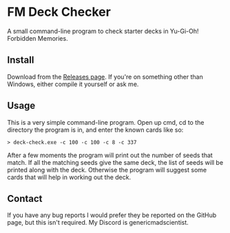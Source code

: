 # FM Deck Checker

A small command-line program to check starter decks in Yu-Gi-Oh! Forbidden
Memories.

## Install

Download from the [Releases page](../../releases). If you're on something other
than Windows, either compile it yourself or ask me.

## Usage

This is a very simple command-line program. Open up cmd, cd to the directory the
program is in, and enter the known cards like so:

```
> deck-check.exe -c 100 -c 100 -c 8 -c 337
```

After a few moments the program will print out the number of seeds that match.
If all the matching seeds give the same deck, the list of seeds will be printed
along with the deck. Otherwise the program will suggest some cards that will
help in working out the deck.

## Contact

If you have any bug reports I would prefer they be reported on the GitHub page,
but this isn't required. My Discord is genericmadscientist.
